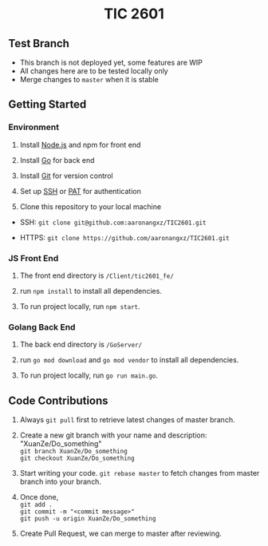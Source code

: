 <h1 align = "center"> TIC 2601 </h1>
<!-- <p align="center">
<img alt="GitHub go.mod Go version (subdirectory of monorepo)" src="https://img.shields.io/github/go-mod/go-version/aaronangxz/TIC2601?filename=GoServer%2Fgo.mod&style=plastic">
<img alt="npm" src="https://img.shields.io/npm/v/npm">
<img alt="GitHub repo size" src="https://img.shields.io/github/repo-size/aaronangxz/TIC2601">
<br>
<img alt="GitHub commit activity" src="https://img.shields.io/github/commit-activity/m/aaronangxz/TIC2601">
<img alt="GitHub last commit" src="https://img.shields.io/github/last-commit/aaronangxz/TIC2601">
<img alt="GitHub issues" src="https://img.shields.io/github/issues/aaronangxz/TIC2601">
</p> -->

<h2>Test Branch</h2>

- This branch is not deployed yet, some features are WIP
- All changes here are to be tested locally only
- Merge changes to `master` when it is stable

<h2>Getting Started</h2>

<h3>Environment</h3>

1. Install [Node.js](https://nodejs.org/en/) and npm for front end

2. Install [Go](https://golang.org/doc/install) for back end

3. Install [Git](https://git-scm.com/book/en/v2/Getting-Started-Installing-Git) for version control

4. Set up [SSH](https://docs.github.com/en/github/authenticating-to-github/connecting-to-github-with-ssh) or [PAT](https://docs.github.com/en/github/authenticating-to-github/keeping-your-account-and-data-secure/creating-a-personal-access-token) for authentication

4. Clone this repository to your local machine<br>

- SSH: `git clone git@github.com:aaronangxz/TIC2601.git`

- HTTPS: `git clone https://github.com/aaronangxz/TIC2601.git`

<h3>JS Front End</h3>

1. The front end directory is `/Client/tic2601_fe/`

2. run `npm install` to install all dependencies.

3. To run project locally, run `npm start`.

<h3>Golang Back End</h3>

1. The back end directory is `/GoServer/`

2. run `go mod download` and `go mod vendor` to install all dependencies.

3. To run project locally, run `go run main.go`.

<h2>Code Contributions</h2>

1. Always `git pull` first to retrieve latest changes of master branch.

2. Create a new git branch with your name and description: "XuanZe/Do_something"<br>
`git branch XuanZe/Do_something`<br>
`git checkout XuanZe/Do_something`

3. Start writing your code. `git rebase master` to fetch changes from master branch into your branch.

4. Once done, <br>
`git add .`<br>
`git commit -m "<commit message>"`<br>
`git push -u origin XuanZe/Do_something`

5. Create Pull Request, we can merge to master after reviewing.